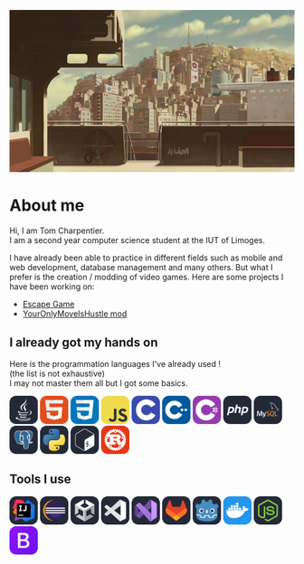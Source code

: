 ![Background Image from Lastman](https://github.com/ArkAow/ArkAow/blob/main/ImgLastmanProfileBanner.jpg?raw=true)

# About me
Hi, I am Tom Charpentier.  
I am a second year computer science student at the IUT of Limoges.  
  
I have already been able to practice in different fields such as mobile and web development, database management and many others. 
But what I prefer is the creation / modding of video games. Here are some projects I have been working on:

- [Escape Game](https://github.com/ArkAow/SAE-EscapeGame)
- [YourOnlyMoveIsHustle mod](https://github.com/ArkAow/YomiHustle-Mod-Shirohige)


## I already got my hands on
Here is the programmation languages I've already used !  
(the list is not exhaustive)  
I may not master them all but I got some basics.  

<img src="https://github.com/tandpfun/skill-icons/blob/main/icons/Java-Dark.svg" width="50"> <img src="https://github.com/tandpfun/skill-icons/blob/main/icons/HTML.svg" width="50"> <img src="https://github.com/tandpfun/skill-icons/blob/main/icons/CSS.svg" width="50"> <img src="https://github.com/tandpfun/skill-icons/blob/main/icons/JavaScript.svg" width="50"> <img src="https://github.com/tandpfun/skill-icons/blob/main/icons/C.svg" width="50"> <img src="https://github.com/tandpfun/skill-icons/blob/main/icons/CPP.svg" width="50"> <img src="https://github.com/tandpfun/skill-icons/blob/main/icons/CS.svg" width="50"> <img src="https://github.com/tandpfun/skill-icons/blob/main/icons/PHP-Dark.svg" width="50"> <img src="https://github.com/tandpfun/skill-icons/blob/main/icons/MySQL-Dark.svg" width="50"> <img src="https://github.com/tandpfun/skill-icons/blob/main/icons/PostgreSQL-Dark.svg" width="50"> <img src="https://github.com/tandpfun/skill-icons/blob/main/icons/Python-Dark.svg" width="50"> <img src="https://github.com/tandpfun/skill-icons/blob/main/icons/Bash-Dark.svg" width="50"> <img src="https://github.com/tandpfun/skill-icons/blob/main/icons/Rust.svg" width="50">

## Tools I use
<img src="https://github.com/tandpfun/skill-icons/blob/main/icons/Idea-Dark.svg" width="50"> <img src="https://github.com/tandpfun/skill-icons/blob/main/icons/Eclipse-Dark.svg" width="50"> <img src="https://github.com/tandpfun/skill-icons/blob/main/icons/Unity-Dark.svg" width="50"> <img src="https://github.com/tandpfun/skill-icons/blob/main/icons/VSCode-Dark.svg" width="50"> <img src="https://github.com/tandpfun/skill-icons/blob/main/icons/VisualStudio-Dark.svg" width="50"> <img src="https://github.com/tandpfun/skill-icons/blob/main/icons/GitLab-Dark.svg" width="50"> <img src="https://github.com/tandpfun/skill-icons/blob/main/icons/Godot-Dark.svg" width="50"> <img src="https://github.com/tandpfun/skill-icons/blob/main/icons/Docker.svg" width="50">  <img src="https://github.com/tandpfun/skill-icons/blob/main/icons/NodeJS-Dark.svg" width="50"> <img src="https://github.com/tandpfun/skill-icons/blob/main/icons/Bootstrap.svg" width="50"> 
